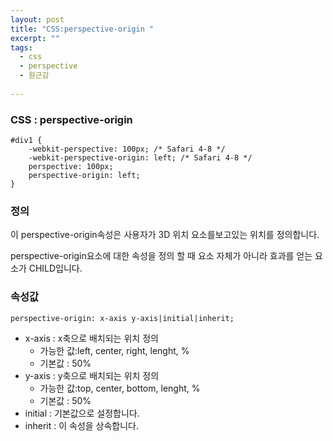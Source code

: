 ```yaml
---
layout: post
title: "CSS:perspective-origin "
excerpt: ""
tags: 
  - css
  - perspective
  - 원근감
  
---
```



### CSS : perspective-origin
```
#div1 {
    -webkit-perspective: 100px; /* Safari 4-8 */
    -webkit-perspective-origin: left; /* Safari 4-8 */
    perspective: 100px;
    perspective-origin: left;
}
```
### 정의
이 perspective-origin속성은 사용자가 3D 위치 요소를보고있는 위치를 정의합니다.

perspective-origin요소에 대한 속성을 정의 할 때 요소 자체가 아니라 효과를 얻는 요소가 CHILD입니다.

### 속성값
`perspective-origin: x-axis y-axis|initial|inherit;`
- x-axis : x축으로 배치되는 위치 정의
  + 가능한 값:left, center,  right, lenght, %
  + 기본값 : 50%
- y-axis : y축으로 배치되는 위치 정의
  + 가능한 값:top, center,  bottom, lenght, %
  + 기본값 : 50%
- initial : 기본값으로 설정합니다.
- inherit : 이 속성을 상속합니다.
